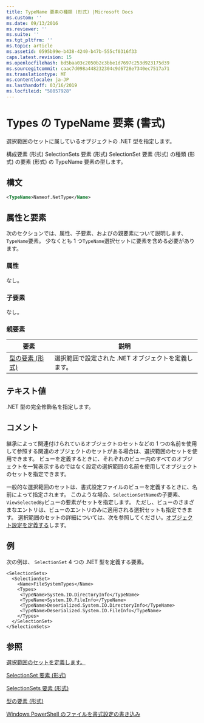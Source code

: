 ```yaml
---
title: TypeName 要素の種類 (形式) |Microsoft Docs
ms.custom: ''
ms.date: 09/13/2016
ms.reviewer: ''
ms.suite: ''
ms.tgt_pltfrm: ''
ms.topic: article
ms.assetid: 0595b99e-b438-4240-b47b-555cf0316f33
caps.latest.revision: 15
ms.openlocfilehash: bd5baa03c2050b2c3bbe1d7697c253d923175d39
ms.sourcegitcommit: caac7d098a448232304c9d6728e7340ec7517a71
ms.translationtype: MT
ms.contentlocale: ja-JP
ms.lasthandoff: 03/16/2019
ms.locfileid: "58057928"
---
```

# <a name="typename-element-for-types-format"></a>Types の TypeName 要素 (書式)

選択範囲のセットに属しているオブジェクトの .NET 型を指定します。

構成要素 (形式) SelectionSets 要素 (形式) SelectionSet 要素 (形式) の種類 (形式) の要素 (形式) の TypeName 要素の型します。

## <a name="syntax"></a>構文

```xml
<TypeName>Nameof.NetType</Name>
```

## <a name="attributes-and-elements"></a>属性と要素

次のセクションでは、属性、子要素、およびの親要素について説明します、`TypeName`要素。 少なくとも 1 つ`TypeName`選択セットに要素を含める必要があります。

### <a name="attributes"></a>属性

なし。

### <a name="child-elements"></a>子要素

なし。

### <a name="parent-elements"></a>親要素

|要素|説明|
|-------------|-----------------|
|[型の要素 (形式)](./types-element-for-selectionset-format.md)|選択範囲で設定された .NET オブジェクトを定義します。|

## <a name="text-value"></a>テキスト値

.NET 型の完全修飾名を指定します。

## <a name="remarks"></a>コメント

継承によって関連付けられているオブジェクトのセットなどの 1 つの名前を使用して参照する関連のオブジェクトのセットがある場合は、選択範囲のセットを使用できます。 ビューを定義するときに、それぞれのビュー内のすべてのオブジェクトを一覧表示するのではなく設定の選択範囲の名前を使用してオブジェクトのセットを指定できます。

一般的な選択範囲のセットは、書式設定ファイルのビューを定義するときに、名前によって指定されます。 このような場合、`SelectionSetName`の子要素、`ViewSelectedBy`ビューの要素がセットを指定します。 ただし、ビューのさまざまなエントリは、ビューのエントリのみに適用される選択セットも指定できます。 選択範囲のセットの詳細については、次を参照してください。[オブジェクト設定を定義する](./defining-selection-sets.md)します。

## <a name="example"></a>例

次の例は、 `SelectionSet` 4 つの .NET 型を定義する要素。

```
<SelectionSets>
  <SelectionSet>
    <Name>FileSystemTypes</Name>
    <Types>
     <TypeName>System.IO.DirectoryInfo</TypeName>
     <TypeName>System.IO.FileInfo</TypeName>
     <TypeName>Deserialized.System.IO.DirectoryInfo</TypeName>
     <TypeName>Deserialized.System.IO.FileInfo</TypeName>
    </Types>
  </SelectionSet>
</SelectionSets>
```

## <a name="see-also"></a>参照

[選択範囲のセットを定義します。](./defining-selection-sets.md)

[SelectionSet 要素 (形式)](./selectionset-element-format.md)

[SelectionSets 要素 (形式)](./selectionsets-element-format.md)

[型の要素 (形式)](./types-element-for-selectionset-format.md)

[Windows PowerShell のファイルを書式設定の書き込み](./writing-a-powershell-formatting-file.md)
